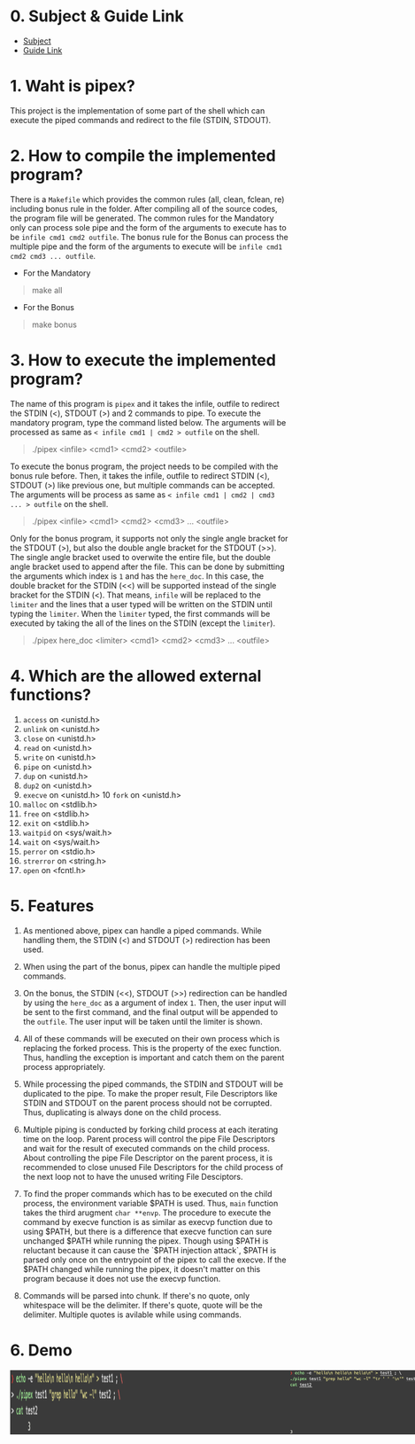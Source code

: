 # 0. Subject & Guide Link

* [Subject](https://github.com/bigpel66/42-cursus/blob/main/circle-02/circle02%20-%20pipex.pdf)
* [Guide Link](https://bigpel66.oopy.io/library/42/inner-circle/8)

# 1. Waht is pipex?

This project is the implementation of some part of the shell which can execute the piped commands and redirect to the file (STDIN, STDOUT).

# 2. How to compile the implemented program?

There is a `Makefile` which provides the common rules (all, clean, fclean, re) including bonus rule in the folder. After compiling all of the source codes, the program file will be generated. The common rules for the Mandatory only can process sole pipe and the form of the arguments to execute has to be `infile cmd1 cmd2 outfile`. The bonus rule for the Bonus can process the multiple pipe and the form of the arguments to execute will be `infile cmd1 cmd2 cmd3 ... outfile`.
* For the Mandatory
> make all
* For the Bonus
> make bonus

# 3. How to execute the implemented program?
The name of this program is `pipex` and it takes the infile, outfile to redirect the STDIN (<), STDOUT (>) and 2 commands to pipe. To execute the mandatory program, type the command listed below. The arguments will be processed as same as `< infile cmd1 | cmd2 > outfile` on the shell.
> ./pipex \<infile> \<cmd1> \<cmd2> \<outfile>

To execute the bonus program, the project needs to be compiled with the bonus rule before. Then, it takes the infile, outfile to redirect STDIN (<), STDOUT (>) like previous one, but multiple commands can be accepted. The arguments will be process as same as `< infile cmd1 | cmd2 | cmd3 ... > outfile` on the shell.
> ./pipex \<infile> \<cmd1> \<cmd2> \<cmd3> ... \<outfile>

Only for the bonus program, it supports not only the single angle bracket for the STDOUT (>), but also the double angle bracket for the STDOUT (>>). The single angle bracket used to overwite the entire file, but the double angle bracket used to append after the file. This can be done by submitting the arguments which index is `1` and has the `here_doc`. In this case, the double bracket for the STDIN (<<) will be supported instead of the single bracket for the STDIN (<). That means, `infile` will be replaced to the `limiter` and the lines that a user typed will be written on the STDIN until typing the `limiter`. When the `limiter` typed, the first commands will be executed by taking the all of the lines on the STDIN (except the `limiter`).
> ./pipex here_doc \<limiter> \<cmd1> \<cmd2> \<cmd3> ... \<outfile>

# 4. Which are the allowed external functions?

1. `access` on \<unistd.h>
2. `unlink` on \<unistd.h>
3. `close` on \<unistd.h>
4. `read` on \<unistd.h>
5. `write` on \<unistd.h>
6. `pipe` on \<unistd.h>
7. `dup` on \<unistd.h>
8. `dup2` on \<unistd.h>
9. `execve` on \<unistd.h>
10 `fork` on \<unistd.h>
11. `malloc` on \<stdlib.h>
12. `free` on \<stdlib.h>
13. `exit` on \<stdlib.h>
14. `waitpid` on \<sys/wait.h>
15. `wait` on \<sys/wait.h>
16. `perror` on \<stdio.h>
17. `strerror` on \<string.h>
18. `open` on \<fcntl.h>

# 5. Features

1. As mentioned above, pipex can handle a piped commands. While handling them, the STDIN (<) and STDOUT (>) redirection has been used.

2. When using the part of the bonus, pipex can handle the multiple piped commands.

3. On the bonus, the STDIN (<<), STDOUT (>>) redirection can be handled by using the `here_doc` as a argument of index `1`. Then, the user input will be sent to the first command, and the final output will be appended to the `outfile`. The user input will be taken until the limiter is shown.

4. All of these commands will be executed on their own process which is replacing the forked process. This is the property of the exec function. Thus, handling the exception is important and catch them on the parent process appropriately.

5. While processing the piped commands, the STDIN and STDOUT will be duplicated to the pipe. To make the proper result, File Descriptors like STDIN and STDOUT on the parent process should not be corrupted. Thus, duplicating is always done on the child process.

6. Multiple piping is conducted by forking child process at each iterating time on the loop. Parent process will control the pipe File Descriptors and wait for the result of executed commands on the child process. About controlling the pipe File Descriptor on the parent process, it is recommended to close unused File Descriptors for the child process of the next loop not to have the unused writing File Desciptors.

7. To find the proper commands which has to be executed on the child process, the environment variable $PATH is used. Thus, `main` function takes the third arugment `char **envp`. The procedure to execute the command by execve function is as similar as execvp function due to using $PATH, but there is a difference that execve function can sure unchanged $PATH while running the pipex. Though using $PATH is reluctant because it can cause the `$PATH injection attack`, $PATH is parsed only once on the entrypoint of the pipex to call the execve. If the $PATH changed while running the pipex, it doesn't matter on this program because it does not use the execvp function.

8. Commands will be parsed into chunk. If there's no quote, only whitespace will be the delimiter. If there's quote, quote will be the delimiter. Multiple quotes is avilable while using commands.

# 6. Demo

<div style="display:flex" align="center">
    <img src="images/1.png" alt="1" width="800"/>
    <img src="images/2.png" alt="2" width="800"/>
    <img src="images/3.png" alt="3" width="800"/>
    <img src="images/4.png" alt="4" width="800"/>
</div>

